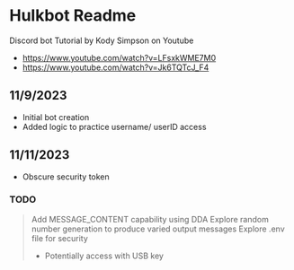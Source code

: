 # Hulkbot Readme

Discord bot Tutorial by Kody Simpson on Youtube

- https://www.youtube.com/watch?v=LFsxkWME7M0
- https://www.youtube.com/watch?v=Jk6TQTcJ_F4

## 11/9/2023
- Initial bot creation
- Added logic to practice username/ userID access
## 11/11/2023
- Obscure security token
### TODO
> Add MESSAGE_CONTENT capability using DDA
> Explore random number generation to produce varied output messages
> Explore .env file for security
>   - Potentially access with USB key
